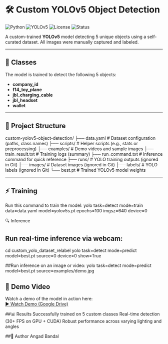 # 🛠 Custom YOLOv5 Object Detection

![Python](https://img.shields.io/badge/python-3.10-blue.svg)
![YOLOv5](https://img.shields.io/badge/YOLOv5-Custom--Trained-green)
![License](https://img.shields.io/badge/license-MIT-lightgrey)
![Status](https://img.shields.io/badge/status-Active-success)

A custom-trained **YOLOv5** model detecting 5 unique objects using a self-curated dataset. All images were manually captured and labeled.

---

## 📌 Classes

The model is trained to detect the following 5 objects:

- **company_id**
- **f14_toy_plane**
- **jbl_charging_cable**
- **jbl_headset**
- **wallet**

---

## 📂 Project Structure
custom-yolov5-object-detection/
├── data.yaml # Dataset configuration (paths, class names)
├── scripts/ # Helper scripts (e.g., stats or preprocessing)
├── examples/ # Demo videos and sample images
├── train_result.txt # Training logs (summary)
├── run_command.txt # Inference command for quick reference
├── runs/ # YOLO training outputs (ignored in Git)
├── images/ # Dataset images (ignored in Git)
├── labels/ # YOLO labels (ignored in Git)
└── best.pt # Trained YOLOv5 model weights


---

## ⚡ Training

Run this command to train the model:
yolo task=detect mode=train data=data.yaml model=yolov5s.pt epochs=100 imgsz=640 device=0

🔍 Inference

## Run real-time inference via webcam:
cd custom_yolo_dataset_relabel
yolo task=detect mode=predict model=best.pt source=0 device=0 show=True

##Run inference on an image or video:
yolo task=detect mode=predict model=best.pt source=examples/demo.jpg

## 🎥 Demo Video  
Watch a demo of the model in action here:  
[▶ Watch Demo (Google Drive)](https://drive.google.com/file/d/1bJM3-7dt9BBpAfIOxFMdAFDF4I9GwmbD/view?usp=drive_link)


##📊 Results
Successfully trained on 5 custom classes
Real-time detection (30+ FPS on GPU + CUDA)
Robust performance across varying lighting and angles

##👤 Author
Angad Bandal
